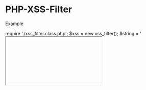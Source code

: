 PHP-XSS-Filter
==============

Example 

require './xss_filter.class.php';
$xss = new xss_filter();
$string = '<iframe>blah';
$string = $xss->filter_it($string );
echo $string;